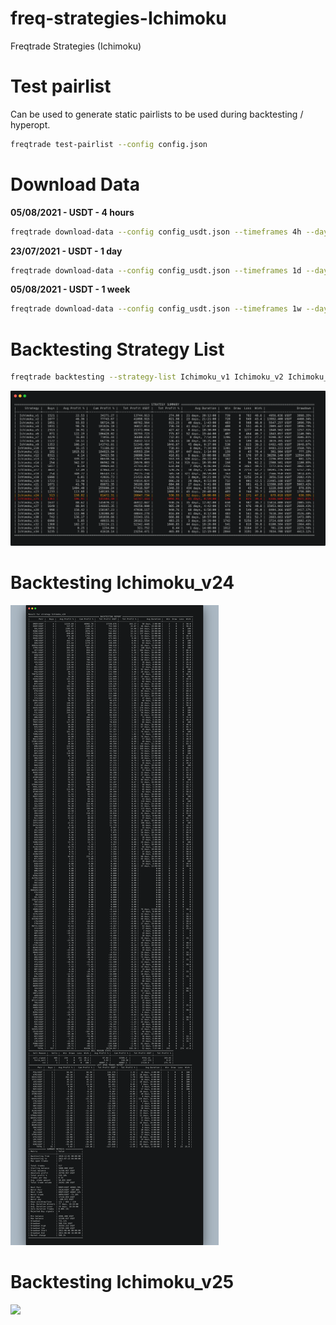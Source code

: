 # freq-strategies-Ichimoku
Freqtrade Strategies (Ichimoku)

# Test pairlist

Can be used to generate static pairlists to be used during backtesting / hyperopt.

```bash
freqtrade test-pairlist --config config.json
```

# Download Data

****05/08/2021 - USDT - 4 hours****

```bash
freqtrade download-data --config config_usdt.json --timeframes 4h --days 13
```

****23/07/2021 - USDT - 1 day****

```bash
freqtrade download-data --config config_usdt.json --timeframes 1d --days 13
```

****05/08/2021 - USDT - 1 week****

```bash
freqtrade download-data --config config_usdt.json --timeframes 1w --days 13
```

# Backtesting Strategy List

```bash
freqtrade backtesting --strategy-list Ichimoku_v1 Ichimoku_v2 Ichimoku_v3 Ichimoku_v4 Ichimoku_v5 Ichimoku_v6 Ichimoku_v7 Ichimoku_v8 Ichimoku_v9 Ichimoku_v10 Ichimoku_v11 Ichimoku_v12 Ichimoku_v13 Ichimoku_v14 Ichimoku_v16 Ichimoku_v17 Ichimoku_v18 Ichimoku_v19 Ichimoku_v20 Ichimoku_v21 Ichimoku_v22 Ichimoku_v23 Ichimoku_v24 Ichimoku_v25 Ichimoku_v26 Ichimoku_v27 Ichimoku_v28 Ichimoku_v29 Ichimoku_v30 Ichimoku_v31 Ichimoku_v32 Ichimoku_v33 Ichimoku_v34 --config config_usdt.json --timeframe 4h --timerange=20181201-
```

![](backtesting_3.png)

# Backtesting Ichimoku_v24

![](Ichimoku_v24.png)

# Backtesting Ichimoku_v25

![](Ichimoku_v25.png)

